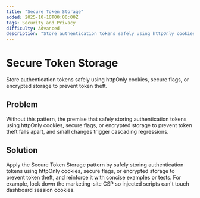 ```yaml
---
title: "Secure Token Storage"
added: 2025-10-10T00:00:00Z
tags: Security and Privacy
difficulty: Advanced
description: "Store authentication tokens safely using httpOnly cookies, secure flags, or encrypted storage to prevent token theft."
---
```

# Secure Token Storage

Store authentication tokens safely using httpOnly cookies, secure flags, or encrypted storage to prevent token theft.

## Problem

Without this pattern, the premise that safely storing authentication tokens using httpOnly cookies, secure flags, or encrypted storage to prevent token theft falls apart, and small changes trigger cascading regressions.

## Solution

Apply the Secure Token Storage pattern by safely storing authentication tokens using httpOnly cookies, secure flags, or encrypted storage to prevent token theft, and reinforce it with concise examples or tests. For example, lock down the marketing-site CSP so injected scripts can't touch dashboard session cookies.
